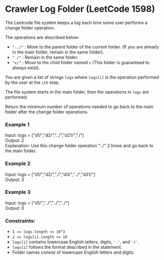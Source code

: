 # Crawler Log Folder (LeetCode 1598)

The Leetcode file system keeps a log each time some user performs a change folder operation.

The operations are described below:

- ```"../"``` : Move to the parent folder of the current folder. (If you are already in the main folder, remain in the same folder).
- ```"./"``` : Remain in the same folder.
- ```"x/"``` : Move to the child folder named ```x``` (This folder is guaranteed to always exist).

You are given a list of strings ```logs``` where ```logs[i]``` is the operation performed by the user at the ```ith``` step.

The file system starts in the main folder, then the operations in ```logs``` are performed.

Return the minimum number of operations needed to go back to the main folder after the change folder operations.

### Example 1

Input: logs = ["d1/","d2/","../","d21/","./"]<br>
Output: 2<br>
Explanation: Use this change folder operation "../" 2 times and go back to the main folder.

### Example 2

Input: logs = ["d1/","d2/","./","d3/","../","d31/"]<br>
Output: 3

### Example 3

Input: logs = ["d1/","../","../","../"]<br>
Output: 0

### Constraints:

- ```1 <= logs.length <= 10^3```
- ```2 <= logs[i].length <= 10```
- ```logs[i]``` contains lowercase English letters, digits, ```'.'```, and ```'/'```.
- ```logs[i]``` follows the format described in the statement.
- Folder names consist of lowercase English letters and digits.
